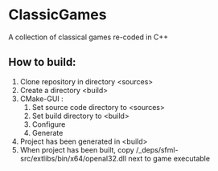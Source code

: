# ClassicGames
A collection of classical games re-coded in C++

## How to build:

1. Clone repository in directory \<sources\>
2. Create a directory \<build\>
3. CMake-GUI :
   1. Set source code directory to \<sources\>
   2. Set build directory to \<build\>
   3. Configure
   4. Generate
4. Project has been generated in \<build\>
5. When project has been built, copy <build>/_deps/sfml-src/extlibs/bin/x64/openal32.dll next to game executable